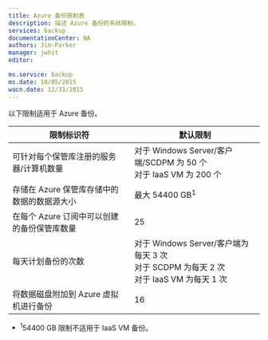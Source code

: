 ```yaml
---
title: Azure 备份限制表
description: 描述 Azure 备份的系统限制。
services: backup
documentationCenter: NA
authors: Jim-Parker
manager: jwhit
editor: 

ms.service: backup
ms.date: 10/05/2015
wacn.date: 12/31/2015
---
```


以下限制适用于 Azure 备份。

| 限制标识符 | 默认限制 |
|---|---|
|可针对每个保管库注册的服务器/计算机数量|对于 Windows Server/客户端/SCDPM 为 50 个 <br/> 对于 IaaS VM 为 200 个|
|存储在 Azure 保管库存储中的数据的数据源大小|最大 54400 GB<sup>1</sup>|
|在每个 Azure 订阅中可以创建的备份保管库数量|25|
|每天计划备份的次数|对于 Windows Server/客户端为每天 3 次 <br/> 对于 SCDPM 为每天 2 次 <br/> 对于 IaaS VM 为每天 1 次|
|将数据磁盘附加到 Azure 虚拟机进行备份|16|

- <sup>1</sup>54400 GB 限制不适用于 IaaS VM 备份。

<!---HONumber=Mooncake_1207_2015-->
